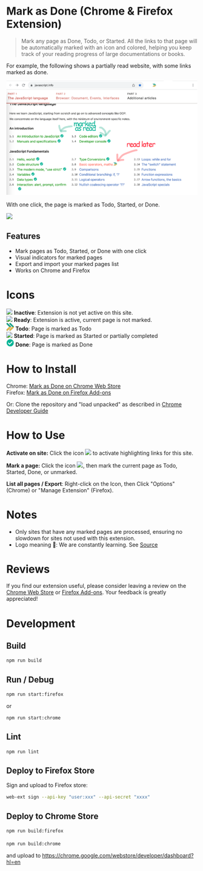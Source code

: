 # Mark as Done (Chrome & Firefox Extension)

> Mark any page as Done, Todo, or Started. All the links to that page will be automatically marked with an icon and colored, helping you keep track of your reading progress of large documentations or books.


For example, the following shows a partially read website, with some links marked as done. 

 ![](images/example.png) 

With one click, the page is marked as Todo, Started, or Done.

![](docs/screenshot-todo.png)



## Features

  -  Mark pages as Todo, Started, or Done with one click
  -  Visual indicators for marked pages
  -  Export and import your marked pages list
  -  Works on Chrome and Firefox



# Icons
<img src="images/icon-toolbar-disabled.png" width=30> **Inactive**: Extension is not yet active on this site.  
<img src="images/icon-none.png" width=30> **Ready**: Extension is active, current page is not marked.   
<img src="images/icon-todo.png" width=20> **Todo**: Page is marked as Todo  
<img src="images/icon-started.png" width=20> **Started**: Page is marked as Started or partially completed  
<img src="images/icon-done.png" width=20> **Done**: Page is marked as Done  

# How to Install

Chrome: [Mark as Done on Chrome Web Store](https://chrome.google.com/webstore/detail/mark-as-done/eamfmbodggklinbmhfgeogcpebhfoojb?hl=de)  
Firefox: [Mark as Done on Firefox Add-ons](https://addons.mozilla.org/en-US/firefox/addon/mark-as-done/)

Or: Clone the repository and "load unpacked" as described in [Chrome Developer Guide](https://developer.chrome.com/docs/extensions/mv3/getstarted/#manifest)

# How to Use

**Activate on site:** 
Click the icon <img src="images/icon-toolbar-disabled.png" width=30> to activate highlighting links for this site.

**Mark a page:** Click the icon <img src="images/icon-none.png" width=30>, then mark the current page as Todo, Started, Done, or unmarked. 


**List all pages / Export**: Right-click on the Icon, then Click "Options" (Chrome) or "Manage Extension" (Firefox).

# Notes

* Only sites that have any marked pages are processed, ensuring no slowdown for sites not used with this extension.
* Logo meaning 🔰: We are constantly learning. See [Source](https://emojipedia.org/japanese-symbol-for-beginner/)

# Reviews
If you find our extension useful, please consider leaving a review on the 
[Chrome Web Store](https://chrome.google.com/webstore/detail/mark-as-done/eamfmbodggklinbmhfgeogcpebhfoojb?hl=de) or 
[Firefox Add-ons](https://addons.mozilla.org/en-US/firefox/addon/mark-as-done/). Your feedback is greatly appreciated!


# Development

## Build

```bash
npm run build
```

## Run / Debug

```bash
npm run start:firefox
```

or 

```bash
npm run start:chrome
```

## Lint

```bash
npm run lint
```

## Deploy to Firefox Store

Sign and upload to Firefox store: 
```bash
web-ext sign --api-key "user:xxx" --api-secret "xxxx"
```

## Deploy to Chrome Store

```bash
npm run build:firefox 

npm run build:chrome
```

and upload to https://chrome.google.com/webstore/developer/dashboard?hl=en
